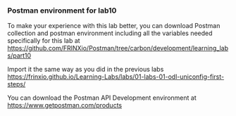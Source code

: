 ### Postman environment for lab10

To make your experience with this lab better, you can download Postman collection and postman environment including all the variables needed specifically for this lab at  <https://github.com/FRINXio/Postman/tree/carbon/development/learning_labs/part10>

Import it the same way as you did in the previous labs <https://frinxio.github.io/Learning-Labs/labs/01-labs-01-odl-uniconfig-first-steps/>

You can download the Postman API Development environment at <https://www.getpostman.com/products>